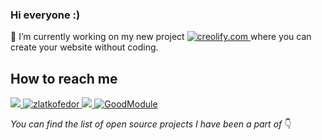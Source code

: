 ### Hi everyone :)

🔭 I’m currently working on my new project 
<a href="https://www.creolify.com">
<img src="https://img.shields.io/badge/-creolify.com-D68AB1?link=https://www.creolify.com" alt="creolify.com">
</a>  where you can create your website without coding.

##  How to reach me
<p>
  
<a href="https://github.com/seeden">
  <img src="https://img.shields.io/github/followers/seeden?style=social">
</a>

<a href="https://www.linkedin.com/in/zlatkofedor">
    <img src="https://img.shields.io/badge/Linkedin-zlatkofedor-blue" alt="zlatkofedor">
</a>

<a href="https://twitter.com/goodmodule">
  <img src="https://img.shields.io/twitter/follow/goodmodule?style=social">
</a>

<a href="https://www.instagram.com/goodmodule">
    <img src="https://img.shields.io/badge/Instagram-goodmoule-ff69b4" alt="GoodModule">
</a>

</p>

_You can find the list of open source projects I have been a part of_ 👇
